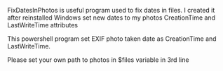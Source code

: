 FixDatesInPhotos is useful program used to fix dates in files.
I created it after reinstalled Windows set new dates to my photos CreationTime and LastWriteTime attributes

This powershell program set EXIF photo taken date as CreationTime and LastWriteTime.

Please set your own path to photos in $files variable in 3rd line
